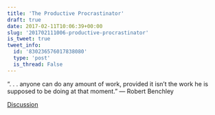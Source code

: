 ```yaml
---
title: 'The Productive Procrastinator'
draft: true
date: 2017-02-11T10:06:39+00:00
slug: '201702111006-productive-procrastinator'
is_tweet: true
tweet_info:
  id: '830236576017838080'
  type: 'post'
  is_thread: False
---
```




“. . . anyone can do any amount of work, provided it isn’t the work he is supposed to be doing at that moment.” — Robert Benchley

[Discussion](https://x.com/sytelus/status/830236576017838080)
